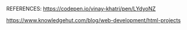 REFERENCES: 
https://codepen.io/vinay-khatri/pen/LYdyoNZ

https://www.knowledgehut.com/blog/web-development/html-projects
